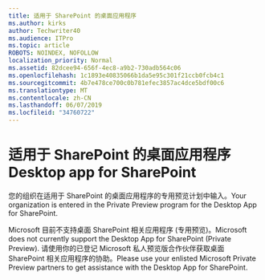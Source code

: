 ```yaml
---
title: 适用于 SharePoint 的桌面应用程序
ms.author: kirks
author: Techwriter40
ms.audience: ITPro
ms.topic: article
ROBOTS: NOINDEX, NOFOLLOW
localization_priority: Normal
ms.assetid: 82dcee94-656f-4ec8-a9b2-730adb564c06
ms.openlocfilehash: 1c1893e40835066b1da5e95c301f21ccb0fcb4c1
ms.sourcegitcommit: 4b7e478ce700c0b781efec3857ac4dce5bdf00c6
ms.translationtype: MT
ms.contentlocale: zh-CN
ms.lasthandoff: 06/07/2019
ms.locfileid: "34760722"
---
```

# <a name="desktop-app-for-sharepoint"></a><span data-ttu-id="89c9c-102">适用于 SharePoint 的桌面应用程序</span><span class="sxs-lookup"><span data-stu-id="89c9c-102">Desktop app for SharePoint</span></span>

<span data-ttu-id="89c9c-103">您的组织在适用于 SharePoint 的桌面应用程序的专用预览计划中输入。</span><span class="sxs-lookup"><span data-stu-id="89c9c-103">Your organization is entered in the Private Preview program for the Desktop App for SharePoint.</span></span>

<span data-ttu-id="89c9c-104">Microsoft 目前不支持桌面 SharePoint 相关应用程序 (专用预览)。</span><span class="sxs-lookup"><span data-stu-id="89c9c-104">Microsoft does not currently support the Desktop App for SharePoint (Private Preview).</span></span> <span data-ttu-id="89c9c-105">请使用你的已登记 Microsoft 私人预览版合作伙伴获取桌面 SharePoint 相关应用程序的协助。</span><span class="sxs-lookup"><span data-stu-id="89c9c-105">Please use your enlisted Microsoft Private Preview partners to get assistance with the Desktop App for SharePoint.</span></span>

